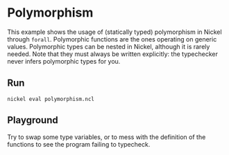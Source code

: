 # Polymorphism

This example shows the usage of (statically typed) polymorphism in Nickel
through `forall`. Polymorphic functions are the ones operating on generic values.
Polymorphic types can be nested in Nickel, although it is rarely needed. Note
that they must always be written explicitly: the typechecker never infers
polymorphic types for you.

## Run

```console
nickel eval polymorphism.ncl
```

## Playground

Try to swap some type variables, or to mess with the definition of the functions
to see the program failing to typecheck.
